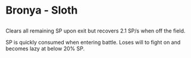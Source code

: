 # Bronya - Sloth

## 

Clears all remaining SP upon exit but recovers 2.1 SP/s when off the field.

SP is quickly consumed when entering battle. Loses will to fight on and becomes lazy at below 20% SP.